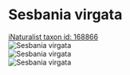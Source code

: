 
Sesbania virgata
================
  
[iNaturalist taxon id: 168866](https://www.inaturalist.org/taxa/168866)  
![Sesbania virgata](https://inaturalist-open-data.s3.amazonaws.com/photos/223026229/medium.png)  
![Sesbania virgata](https://inaturalist-open-data.s3.amazonaws.com/photos/223020326/medium.png)  
![Sesbania virgata](https://inaturalist-open-data.s3.amazonaws.com/photos/223020443/medium.png)